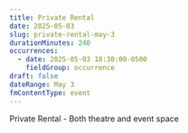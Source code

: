 ```yaml
---
title: Private Rental
date: 2025-05-03
slug: private-rental-may-3
durationMinutes: 240
occurrences:
  - date: 2025-05-03 18:30:00-0500
    fieldGroup: occurrence
draft: false
dateRange: May 3
fmContentType: event
---
```

Private Rental - Both theatre and event space